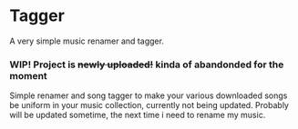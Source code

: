 # Tagger
A very simple music renamer and tagger.

### WIP! Project is ~~newly uploaded!~~  kinda of abandonded for the moment ###

Simple renamer and song tagger to make your various downloaded songs be uniform in your music collection, currently not being updated. 
Probably will be updated sometime, the next time i need to rename my music. 

